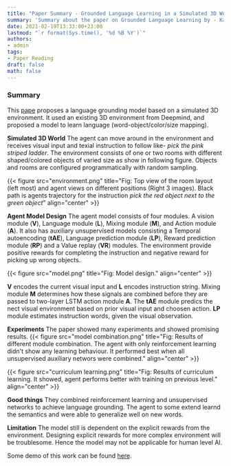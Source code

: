 ```yaml
---
title: "Paper Summary - Grounded Language Learning in a Simulated 3D World"
summary: 'Summary about the paper on Grounded Language Learning by - Karl Moritz Hermann et. al from Deepmind'
date: 2021-02-19T13:33:00+23:00
lastmod: "`r format(Sys.time(), '%d %B %Y')`"
authors:
- admin
tags:
- Paper Reading
draft: false
math: false
---
```


### Summary

This [pape](https://arxiv.org/pdf/1706.06551.pdf) proposes a language grounding model based on a simulated 3D environment. It used an existing 3D environment from Deepmind, and proposed a model to learn language (word-object/color/size mapping).

**Simulated 3D World**
The agent can move around in the environment and receives visual input and texial instruction to follow like- _pick the pink striped ladder_. The environment consists of one or two rooms with different shaped/colored objects of varied size as show in following figure. Objects and rooms are configured programmatically with random sampling.

{{< figure src="environment.png" title="Fig: Top view of the room layout (left most) and agent views on different positions (Right 3 images). Black path is agents trajectory for the instruction _pick the red object next to the green object_" align="center" >}}

**Agent Model Design**
The agent model consists of four modules. A vision module (**V**), Language module (**L**), Mixing module (**M**), and Action module (**A**). It also has auxiliary unsupervised models consisting a Temporal autoencoding (**tAE**), Language prediction module (**LP**), Reward prediction module (**RP**) and a Value replay (**VR**) modules. The environment provide positive rewards for completing the instruction and negative reward for picking up wrong objects.

{{< figure src="model.png" title="Fig: Model design." align="center" >}}

**V** encodes the current visual input and **L** encodes instruction string. Mixing module **M** determines how these signals are combined before they are passed to two-layer LSTM action module **A**. The **tAE** module predics the nect visual environment based on prior visual input and choosen action. **LP** module estimates instruction words, given the visual observation.

**Experiments**
The paper showed many experiments and showed promising results.
{{< figure src="model combination.png" title="Fig: Results of different module combination. The agent with only reinforcement learning didn't show any learning behaviour. It performed best when all unsupervised auxiliary networs were combined." align="center" >}}

{{< figure src="curriculum learning.png" title="Fig: Results of curriculum learning. It showed, agent performs better with training on previous level." align="center" >}}
    
**Good things**
They combined reinforcement learning and unsupervised networks to achieve language grounding. The agent to some extend learnd the semantics and were able to generalize well on new words.

**Limitation**
The model still is dependent on the explicit rewards from the environment. Designing explicit rewards for more complex environment will be troublesome. Hence the model may not be applicable for human level AI.

Some demo of this work can be found [here](https://www.youtube.com/watch?v=wJjdu1bPJ04).

